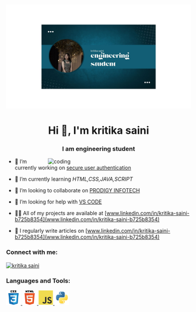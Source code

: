 ![logo](https://github.com/kritika12saini/kritika12saini/blob/main/github_image.jpg)

<h1 align="center">Hi 👋, I'm kritika saini</h1>
<h3 align="center">I am engineering student</h3>

<img align="right" alt="coding" width="390" src="https://codetrinity.com/assets/image/full-stack-developer-img/full-stack-dev.gif">



- 🔭 I’m currently working on [secure user authentication](https://github.com/kritika12saini/PRODIGY_FS_01)

- 🌱 I’m currently learning *HTML,CSS,JAVA,SCRIPT*

- 👯 I’m looking to collaborate on [PRODIGY INFOTECH](https://github.com/kritika12saini/PRODIGY_FS_01)

- 🤝 I’m looking for help with [VS CODE](https://github.com/kritika12saini/PRODIGY_FS_01)

- 👨‍💻 All of my projects are available at [www.linkedin.com/in/kritika-saini-b725b8354](www.linkedin.com/in/kritika-saini-b725b8354)

- 📝 I regularly write articles on [www.linkedin.com/in/kritika-saini-b725b8354](www.linkedin.com/in/kritika-saini-b725b8354)

<h3 align="left">Connect with me:</h3>
<p align="left">
<a href="https://linkedin.com/in/kritika saini" target="blank"><img align="center" src="https://raw.githubusercontent.com/rahuldkjain/github-profile-readme-generator/master/src/images/icons/Social/linked-in-alt.svg" alt="kritika saini" height="30" width="40" /></a>
</p>

<h3 align="left">Languages and Tools:</h3>
<p align="left"> <a href="https://www.w3schools.com/css/" target="_blank" rel="noreferrer"> <img src="https://raw.githubusercontent.com/devicons/devicon/master/icons/css3/css3-original-wordmark.svg" alt="css3" width="40" height="40"/> </a> <a href="https://www.w3.org/html/" target="_blank" rel="noreferrer"> <img src="https://raw.githubusercontent.com/devicons/devicon/master/icons/html5/html5-original-wordmark.svg" alt="html5" width="40" height="40"/> </a> <a href="https://developer.mozilla.org/en-US/docs/Web/JavaScript" target="_blank" rel="noreferrer"> <img src="https://raw.githubusercontent.com/devicons/devicon/master/icons/javascript/javascript-original.svg" alt="javascript" width="40" height="40"/> </a> <a href="https://www.python.org" target="_blank" rel="noreferrer"> <img src="https://raw.githubusercontent.com/devicons/devicon/master/icons/python/python-original.svg" alt="python" width="40" height="40"/> </a> </p>
